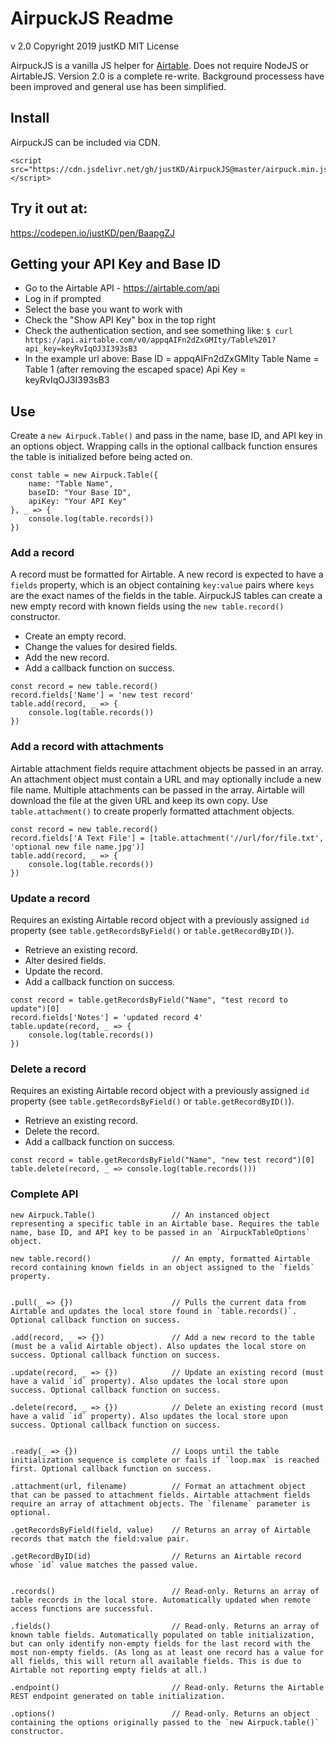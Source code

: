 # AirpuckJS Readme
v 2.0 
Copyright 2019 justKD 
MIT License 

AirpuckJS is a vanilla JS helper for [Airtable](https://airtable.com/). Does not require NodeJS or AirtableJS. 
Version 2.0 is a complete re-write. Background processess have been improved and general use has been simplified.

## Install
AirpuckJS can be included via CDN. 
```
<script src="https://cdn.jsdelivr.net/gh/justKD/AirpuckJS@master/airpuck.min.js"></script>
```


## Try it out at:
https://codepen.io/justKD/pen/BaapgZJ


## Getting your API Key and Base ID
- Go to the Airtable API  - https://airtable.com/api
- Log in if prompted
- Select the base you want to work with
- Check the "Show API Key" box in the top right
- Check the authentication section, and see something like: 
`$ curl https://api.airtable.com/v0/appqAIFn2dZxGMIty/Table%201?api_key=keyRvIqOJ3I393sB3`
- In the example url above: 
    Base ID = appqAIFn2dZxGMIty
    Table Name = Table 1 (after removing the escaped space)
    Api Key = keyRvIqOJ3I393sB3


## Use
Create a `new Airpuck.Table()` and pass in the name, base ID, and API key in an options object. 
Wrapping calls in the optional callback function ensures the table is initialized before being acted on.
```
const table = new Airpuck.Table({
    name: "Table Name",
    baseID: "Your Base ID",
    apiKey: "Your API Key"
}, _ => {
    console.log(table.records())
})
```
 
### Add a record
A record must be formatted for Airtable. A new record is expected to have a `fields` property, which is an object containing `key:value` pairs where `keys` are the exact names of the fields in the table. AirpuckJS tables can create a new empty record with known fields using the `new table.record()` constructor.
- Create an empty record.
- Change the values for desired fields.
- Add the new record.
- Add a callback function on success.
```
const record = new table.record()
record.fields['Name'] = 'new test record'
table.add(record, _ => {
    console.log(table.records())
})
```

### Add a record with attachments
Airtable attachment fields require attachment objects be passed in an array. An attachment object must contain a URL and may optionally include a new file name. Multiple attachments can be passed in the array. Airtable will download the file at the given URL and keep its own copy. Use `table.attachment()` to create properly formatted attachment objects.
```    
const record = new table.record()
record.fields['A Text File'] = [table.attachment('//url/for/file.txt', 'optional new file name.jpg')]
table.add(record, _ => {
    console.log(table.records())
})
```

### Update a record
Requires an existing Airtable record object with a previously assigned `id` property (see `table.getRecordsByField()` or `table.getRecordByID()`).

- Retrieve an existing record.
- Alter desired fields.
- Update the record.
- Add a callback function on success.
```
const record = table.getRecordsByField("Name", "test record to update")[0]
record.fields['Notes'] = 'updated record 4'
table.update(record, _ => {
    console.log(table.records())
})
```

### Delete a record
Requires an existing Airtable record object with a previously assigned `id` property (see `table.getRecordsByField()` or `table.getRecordByID()`).

- Retrieve an existing record.
- Delete the record.
- Add a callback function on success.
```
const record = table.getRecordsByField("Name", "new test record")[0]
table.delete(record, _ => console.log(table.records()))
```
    
### Complete API
```
new Airpuck.Table()                 // An instanced object representing a specific table in an Airtable base. Requires the table name, base ID, and API key to be passed in an `AirpuckTableOptions` object.

new table.record()                  // An empty, formatted Airtable record containing known fields in an object assigned to the `fields` property.


.pull(_ => {})                      // Pulls the current data from Airtable and updates the local store found in `table.records()`. Optional callback function on success.

.add(record, _ => {})               // Add a new record to the table (must be a valid Airtable object). Also updates the local store on success. Optional callback function on success.

.update(record, _ => {})            // Update an existing record (must have a valid `id` property). Also updates the local store upon success. Optional callback function on success.

.delete(record, _ => {})            // Delete an existing record (must have a valid `id` property). Also updates the local store upon success. Optional callback function on success.


.ready(_ => {})                     // Loops until the table initialization sequence is complete or fails if `loop.max` is reached first. Optional callback function on success.

.attachment(url, filename)          // Format an attachment object that can be passed to attachment fields. Airtable attachment fields require an array of attachment objects. The `filename` parameter is optional.

.getRecordsByField(field, value)    // Returns an array of Airtable records that match the field:value pair.

.getRecordByID(id)                  // Returns an Airtable record whose `id` value matches the passed value.


.records()                          // Read-only. Returns an array of table records in the local store. Automatically updated when remote access functions are successful.

.fields()                           // Read-only. Returns an array of known table fields. Automatically populated on table initialization, but can only identify non-empty fields for the last record with the most non-empty fields. (As long as at least one record has a value for all fields, this will return all available fields. This is due to Airtable not reporting empty fields at all.)

.endpoint()                         // Read-only. Returns the Airtable REST endpoint generated on table initialization.

.options()                          // Read-only. Returns an object containing the options originally passed to the `new Airpuck.table()` constructor.
```